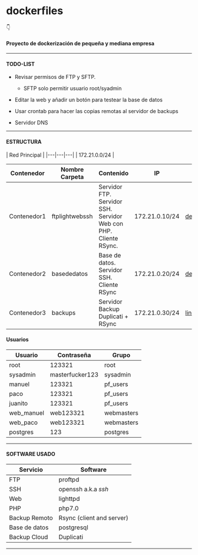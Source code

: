 # dockerfiles
:point_down:
#### Proyecto de dockerización de pequeña y mediana empresa
----

#### TODO-LIST  


- Revisar permisos de FTP y SFTP.
  - SFTP solo permitir usuario root/syadmin  


- Editar la web y añadir un botón para testear la base de datos

- Usar crontab para hacer las copias remotas al servidor de backups

- Servidor DNS

---

#### ESTRUCTURA

| Red Principal |
|---|---|---|
| 172.21.0.0/24  |


| Contenedor  | Nombre Carpeta | Contenido  | IP  | Base |
|---|---|---|---|---|
| Contenedor1  | ftplightwebssh  |  Servidor FTP. Servidor SSH. Servidor Web con PHP. Cliente RSync. | 172.21.0.10/24  | [debian](https://store.docker.com/images/debian) |
| Contenedor2  | basededatos | Base de datos. Servidor SSH. Cliente RSync  | 172.21.0.20/24  | [debian](https://store.docker.com/images/debian)
| Contenedor3  | backups  | Servidor Backup Duplicati + RSync  |  172.21.0.30/24 | [linuxserver/duplicati](https://store.docker.com/community/images/linuxserver/duplicati) |

#### Usuarios

| Usuario  | Contraseña  | Grupo  |
|---|---|---|
| root  | 123321  | root  |
| sysadmin  | masterfucker123  | sysadmin  |
| manuel  | 123321  | pf_users  |
| paco  | 123321  | pf_users  |
| juanito  | 123321  | pf_users  |
| web_manuel  | web123321  | webmasters  |
| web_paco  | web123321  | webmasters  |
| postgres | 123 | postgres |

---

#### SOFTWARE USADO

| Servicio  | Software  |
|---|---|
| FTP  | proftpd  |
| SSH  | openssh a.k.a _ssh_ |
| Web  | lighttpd  |
| PHP | php7.0  |
| Backup Remoto | Rsync (client and server) |
| Base de datos | postgresql  |
| Backup Cloud | Duplicati   |

---
